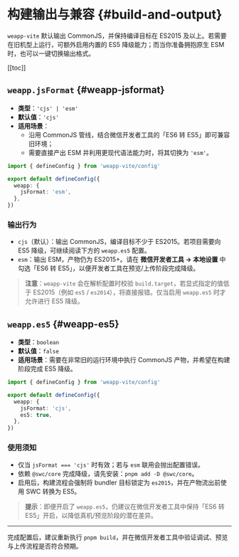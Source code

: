 # 构建输出与兼容 {#build-and-output}

`weapp-vite` 默认输出 CommonJS，并保持编译目标在 ES2015 及以上。若需要在旧机型上运行，可额外启用内置的 ES5 降级能力；而当你准备拥抱原生 ESM 时，也可以一键切换输出格式。

[[toc]]

## `weapp.jsFormat` {#weapp-jsformat}
- **类型**：`'cjs' | 'esm'`
- **默认值**：`'cjs'`
- **适用场景**：
  - 沿用 CommonJS 管线，结合微信开发者工具的「ES6 转 ES5」即可兼容旧环境；
  - 需要直接产出 ESM 并利用更现代语法能力时，将其切换为 `'esm'`。

```ts
import { defineConfig } from 'weapp-vite/config'

export default defineConfig({
  weapp: {
    jsFormat: 'esm',
  },
})
```

### 输出行为

- `cjs`（默认）：输出 CommonJS，编译目标不少于 ES2015。若项目需要向 ES5 降级，可继续阅读下方的 `weapp.es5` 配置。
- `esm`：输出 ESM，产物仍为 ES2015+。请在 **微信开发者工具 → 本地设置** 中勾选「ES6 转 ES5」，以便开发者工具在预览/上传阶段完成降级。

> **注意**：`weapp-vite` 会在解析配置时校验 `build.target`，若显式指定的值低于 ES2015（例如 `es5` / `es2014`），将直接报错。仅当启用 `weapp.es5` 时才允许进行 ES5 降级。

## `weapp.es5` {#weapp-es5}
- **类型**：`boolean`
- **默认值**：`false`
- **适用场景**：需要在非常旧的运行环境中执行 CommonJS 产物，并希望在构建阶段完成 ES5 降级。

```ts
import { defineConfig } from 'weapp-vite/config'

export default defineConfig({
  weapp: {
    jsFormat: 'cjs',
    es5: true,
  },
})
```

### 使用须知

- 仅当 `jsFormat === 'cjs'` 时有效；若与 `esm` 联用会抛出配置错误。
- 依赖 `@swc/core` 完成降级，请先安装：`pnpm add -D @swc/core`。
- 启用后，构建流程会强制将 bundler 目标锁定为 `es2015`，并在产物流出前使用 SWC 转换为 ES5。

> **提示**：即便开启了 `weapp.es5`，仍建议在微信开发者工具中保持「ES6 转 ES5」开启，以降低真机/预览阶段的潜在差异。

---

完成配置后，建议重新执行 `pnpm build`，并在微信开发者工具中验证调试、预览与上传流程是否符合预期。
